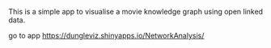This is a simple app to visualise a movie knowledge graph using open linked data.

go to app https://dungleviz.shinyapps.io/NetworkAnalysis/
